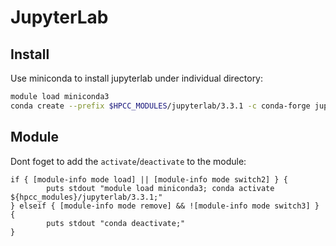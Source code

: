 # JupyterLab

## Install

Use miniconda to install jupyterlab under individual directory:

```bash
module load miniconda3
conda create --prefix $HPCC_MODULES/jupyterlab/3.3.1 -c conda-forge jupyterlab=3.3.1
```

## Module

Dont foget to add the `activate`/`deactivate` to the module:

```
if { [module-info mode load] || [module-info mode switch2] } {
        puts stdout "module load miniconda3; conda activate ${hpcc_modules}/jupyterlab/3.3.1;"
} elseif { [module-info mode remove] && ![module-info mode switch3] } {
        puts stdout "conda deactivate;"
}
```
